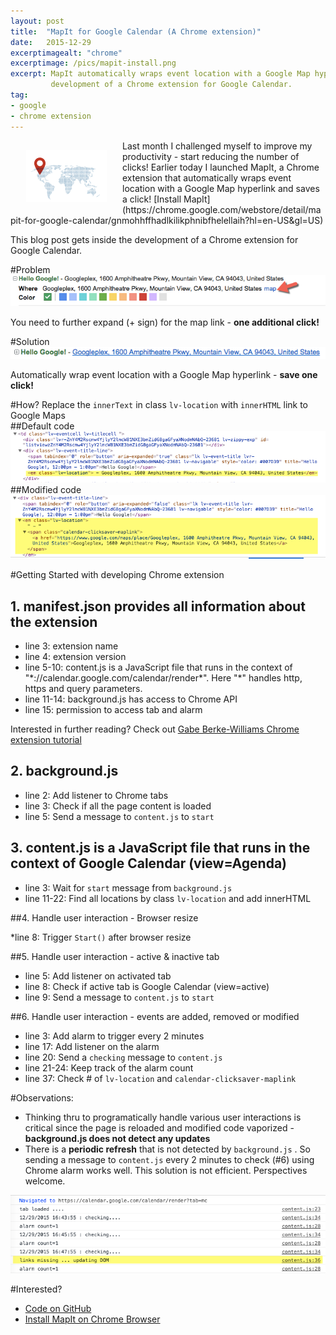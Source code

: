 ```yaml
---
layout: post
title:  "MapIt for Google Calendar (A Chrome extension)"
date:   2015-12-29
excerptimagealt: "chrome"
excerptimage: /pics/mapit-install.png
excerpt: MapIt automatically wraps event location with a Google Map hyperlink and saves a click! This blog post gets inside the
         development of a Chrome extension for Google Calendar.
tag:
- google
- chrome extension
---
```


<img src="/pics/mapit-install.png" align="left" hspace="25" vspace="15" />
Last month I challenged myself to improve my productivity - start reducing the number of clicks! Earlier today I launched MapIt, a Chrome extension that automatically wraps event location with a Google Map hyperlink and saves a click! [Install MapIt](https://chrome.google.com/webstore/detail/mapit-for-google-calendar/gnmohhffhadlkilikphnibfhelellaih?hl=en-US&gl=US)

This blog post gets inside the development of a Chrome extension for Google Calendar.

#Problem
<img src="/pics/calendar-agenda-before.png" alt="calendar agenda before"/>  

You need to further expand (+ sign) for the map link - <strong>one additional click!</strong>

#Solution
<img src="/pics/calendar-agenda-after.png" alt="calendar agenda after"/>  

Automatically wrap event location with a Google Map hyperlink - <strong>save one click!</strong>

#How?
Replace the `innerText` in class `lv-location` with `innerHTML` link to Google Maps  
##Default code
<img src="/pics/calendar-code.png" alt="calendar code"/>   
##Modified code
<img src="/pics/calendar-code-after.png" alt="calendar code after"/> 

#Getting Started with developing Chrome extension
## 1. manifest.json provides all information about the extension
<script src="https://gist.github.com/harishvc/ff88829fe2bfb66c125f.js"></script>
 * line 3: extension name
 * line 4: extension version
 * line 5-10: content.js is a JavaScript file that runs in the context of "\*://calendar.google.com/calendar/render\*". Here "*" handles http, https and query parameters.
 * line 11-14: background.js has access to Chrome API
 * line 15: permission to access tab and alarm  

Interested in further reading? Check out [Gabe Berke-Williams Chrome extension tutorial](https://robots.thoughtbot.com/how-to-make-a-chrome-extension)  

## 2. background.js 
<script src="https://gist.github.com/harishvc/65d147d3231ee724db84.js"></script>
* line 2: Add listener to Chrome tabs
* line 3: Check if all the page content is loaded
* line 5: Send a message to `content.js` to `start`

## 3. content.js is a JavaScript file that runs in the context of Google Calendar (view=Agenda)  
<script src="https://gist.github.com/harishvc/ed7d1affdb1d43277632.js"></script>
* line 3: Wait for `start` message from `background.js` 
* line 11-22: Find all locations by class `lv-location` and add innerHTML


##4. Handle user interaction - Browser resize
<script src="https://gist.github.com/harishvc/539bbb15a74a5e14b675.js"></script>
*line 8: Trigger `Start()` after browser resize

##5. Handle user interaction - active & inactive tab
<script src="https://gist.github.com/harishvc/a1b3dad9be5c40cac484.js"></script>
* line 5: Add listener on activated tab
* line 8: Check if active tab is Google Calendar (view=active)
* line 9: Send a message to `content.js` to `start`

##6. Handle user interaction - events are added, removed or modified
<script src="https://gist.github.com/harishvc/eac4094c2d395d9863d7.js"></script>  
* line 3: Add alarm to trigger every 2 minutes
* line 17: Add listener on the alarm
* line 20: Send a `checking` message to `content.js`
* line 21-24: Keep track of the alarm count
* line 37: Check # of `lv-location` and `calendar-clicksaver-maplink`

#Observations:
* Thinking thru to programatically handle various user interactions is critical since the page is reloaded and modified code vaporized - <strong>background.js does not detect any updates</strong>  
* There is a <strong>periodic refresh</strong> that is not detected by `background.js` . So sending a message to `content.js` every 2 minutes to check (#6) using Chrome alarm works well. This solution is not efficient. Perspectives welcome.   
<img src="/pics/google-calendar-periodic-refresh.png" alt="calendar periodic refresh"/>



#Interested?
* [Code on GitHub](https://github.com/harishvc/chrome-extension-examples/tree/master/mapit-google-calendar)
* [Install MapIt on Chrome Browser](https://chrome.google.com/webstore/detail/mapit-for-google-calendar/gnmohhffhadlkilikphnibfhelellaih?hl=en-US&gl=US)









